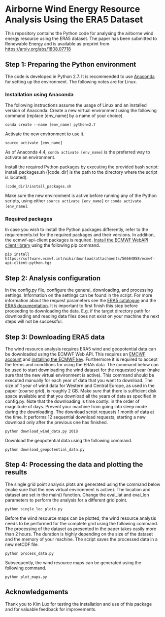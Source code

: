 # Airborne Wind Energy Resource Analysis Using the ERA5 Dataset

This repository contains the Python code for analysing the airborne wind energy resource using the ERA5 dataset. The paper has been submitted to Renewable Energy and is available as preprint from https://arxiv.org/abs/1808.07718

## Step 1: Preparing the Python environment

The code is developed in Python 2.7. It is recommended to use [Anaconda](https://conda.io/docs/user-guide/install/index.html#regular-installation) for setting up the environment. The following notes are for Linux.

### Installation using Anaconda

The following instructions assume the usage of Linux and an installed version of Anaconda. Create a new virtual environment using the following command (replace [env_name] by a name of your choice).

 ```commandline
conda create --name [env_name] python=2.7
```

Activate the new environment to use it.

```commandline
source activate [env_name]
```

As of Anaconda 4.4, ```conda activate [env_name]``` is the preferred way to activate an environment.

Install the required Python packages by executing the provided bash script: install_packages.sh ([code_dir] is the path to the directory where the script is located).

```commandline
[code_dir]/install_packages.sh
```

Make sure the new environment is active before running any of the Python scripts, using either ```source activate [env_name]``` or ```conda activate [env_name]```.

### Required packages

In case you wish to install the Python packages differently, refer to the requirements.txt for the required packages and their versions. In addition, the ecmwf-api-client packages is required. [Install the ECMWF WebAPI client library](https://confluence.ecmwf.int//display/WEBAPI/Access+ECMWF+Public+Datasets#AccessECMWFPublicDatasets-key) using the following pip command.

```commandline
pip install https://software.ecmwf.int/wiki/download/attachments/56664858/ecmwf-api-client-python.tgz
```

## Step 2: Analysis configuration

In the config.py file, configure the general, downloading, and processing settings. Information on the settings can be found in the script. For more information about the request parameters see the [ERA5 catalogue](http://apps.ecmwf.int/data-catalogues/era5) and the [ERA5 documentation](https://software.ecmwf.int/wiki/display/CKB/ERA5+data+documentation). It is important to first finish this step before proceeding to downloading the data. E.g. if the target directory path for downloading and reading data files does not exist on your machine the next steps will not be successful.

## Step 3: Downloading ERA5 data

The wind resource analysis requires ERA5 wind and geopotential data can be downloaded using the ECMWF Web API. This
requires an [EMCWF account](https://apps.ecmwf.int/registration/) and
[installing the ECMWF key](https://confluence.ecmwf.int/display/WEBAPI/Access+ECMWF+Public+Datasets#AccessECMWFPublicDatasets-key).
Furthermore it is required to accept the terms and conditions for using the ERA5 data. The command below can be used to
start downloading the wind dataset for the requested year (make sure that the new virtual environment is active). This
command should be executed manually for each year of data that you want to download. The size of 1 year of wind data for
Western and Central Europe, as used in the paper (coarse grid), is roughly 2 GB. Make sure that there is sufficient disk
space available and that you download all the years of data as specified in config.py. Note that the downloading is time
costly: in the order of magnitude of days. Prevent your machine from going into sleep mode during the downloading. The
download script requests 1 month of data at the time. It performs 12 sequential download requests, starting a new
download only after the previous one has finished.

```commandline
python download_wind_data.py 2018
```

Download the geopotential data using the following command.

```commandline
python download_geopotential_data.py
```

## Step 4: Processing the data and plotting the results
The single grid point analysis plots are generated using the command below (make sure that the new virtual environment is active). The location and dataset are set in the main() function. Change the eval_lat and eval_lon parameters to perform the analysis for a different grid point.

```commandline
python single_loc_plots.py
```

Before the wind resource maps can be plotted, the wind resource analysis needs to be performed for the complete grid using the following command. The processing of the dataset as presented in the paper takes easily more than 2 hours. The duration is highly depending on the size of the dataset and the memory of your machine. The script saves the processed data in a new netCDF file.

```commandline
python process_data.py
```

Subsequently, the wind resource maps can be generated using the following command.

```commandline
python plot_maps.py
```

## Acknowledgements
Thank you to Kim Lux for testing the installation and use of this package and for valuable feedback for improvements.
